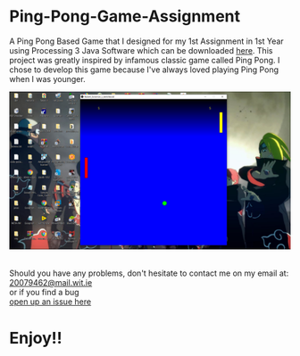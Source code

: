 # Ping-Pong-Game-Assignment
A Ping Pong Based Game that I designed for my 1st Assignment in 1st Year using Processing 3 Java Software which can be downloaded [here](https://processing.org/download/). This project was greatly inspired by infamous classic game called Ping Pong. I chose to develop this game because I've always loved playing Ping Pong when I was younger.


<img src="IMG/Screenshot%20(94).png" width="800">








<br> Should you have any problems, don't hesitate to contact me on my email at:</br> [20079462@mail.wit.ie](mailto:20079462@mail.wit.ie)
<br>or if you find a bug </br>[open up an issue here](https://github.com/EazyRob97/A-Song-of-Ice-and-Fire-Game-of-Thrones-Route-Finder/issues)

# Enjoy!!
